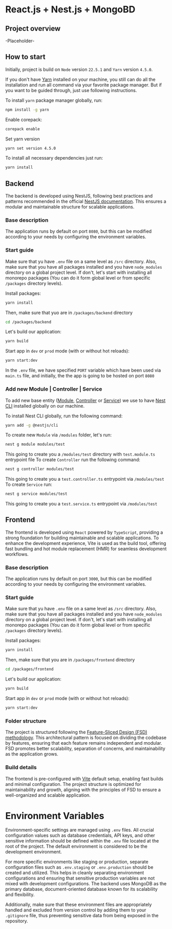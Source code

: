 # React.js + Nest.js + MongoBD

## Project overview
-Placeholder-

## How to start
Initially, project is build on `Node` version `22.5.1` and `Yarn` version `4.5.0`.

If you don't have [Yarn](https://yarnpkg.com) installed on your machine, you still can do all the installation and run all command via your favorite package manager. But if you want to be guided through, just use following instructions.

To install `yarn` package manager globally, run:
```bash
npm install -g yarn
```
Enable corepack:
```bash
corepack enable
```
Set yarn version
```bash
yarn set version 4.5.0
```
To install all necessary dependencies just run:
```bash
yarn install
```

## Backend
The backend is developed using NestJS, following best practices and patterns recommended in the official [NestJS documentation](https://docs.nestjs.com). This ensures a modular and maintainable structure for scalable applications.

### Base description
The application runs by default on port `8080`, but this can be modified according to your needs by configuring the environment variables.

### Start guide
Make sure that yu have `.env` file on a same level as `/src` directory. Also, make sure that you have all packages installed and you have `node_modules` directory on a global project level. If don't, let's start with installing all monorepo packages (You can do it form global level or from specific `/packages` directory levels).

Install packages:
```bash
yarn install
```
Then, make sure that yuo are in `/packages/backend` directory
```bash
cd /packages/backend
```
Let's build our application:
```bash
yarn build
```
Start app in `dev` or `prod` mode (with or without hot reloads):
```bash
yarn start:dev
```
In the `.env` file, we have specified `PORT` variable which have been used via `main.ts` file, and initially, the the app is going to be hosted on port `8080`

### Add new Module | Controller | Service
To add new base entity ([Module](https://docs.nestjs.com/modules), [Controller](https://docs.nestjs.com/controllers) or [Service](https://docs.nestjs.com/providers#services)) we use to have [Nest CLI](https://docs.nestjs.com/cli/overview) installed globally on our machine.

To install Nest CLI globally, run the following command:
```bash
yarn add -g @nestjs/cli
```
To create new `Module` via `/modules` folder, let's run:
```bash
nest g module modules/test
``` 
This going to create you a `/modules/test` directory with `test.module.ts` entrypoint file
To create `Controller` run the following command:
```bash
nest g controller modules/test
```
This going to create you a `test.controller.ts` entrypoint via `/modules/test`
To create `Service` run:
```bash
nest g service modules/test
```
This going to create you a `test.service.ts` entrypoint via `/modules/test`
## Frontend
The frontend is developed using `React` powered by `TypeScript`, providing a strong foundation for building maintainable and scalable applications. To enhance the development experience, Vite is used as the build tool, offering fast bundling and hot module replacement (HMR) for seamless development workflows.

### Base description
The application runs by default on port `3000`, but this can be modified according to your needs by configuring the environment variables.

### Start guide
Make sure that yu have `.env` file on a same level as `/src` directory. Also, make sure that you have all packages installed and you have `node_modules` directory on a global project level. If don't, let's start with installing all monorepo packages (You can do it form global level or from specific `/packages` directory levels).

Install packages:
```bash
yarn install
```
Then, make sure that you are in `/packages/frontend` directory
```bash
cd /packages/frontend
```
Let's build our application:
```bash
yarn build
```
Start app in `dev` or `prod` mode (with or without hot reloads):
```bash
yarn start:dev
```

### Folder structure
The project is structured following the [Feature-Sliced Design (FSD) methodology](https://feature-sliced.design/docs/get-started/overview). This architectural pattern is focused on dividing the codebase by features, ensuring that each feature remains independent and modular. FSD promotes better scalability, separation of concerns, and maintainability as the application grows.

### Build details
The frontend is pre-configured with [Vite](https://vite.dev) default setup, enabling fast builds and minimal configuration. The project structure is optimized for maintainability and growth, aligning with the principles of FSD to ensure a well-organized and scalable application.

# Environment Variables
Environment-specific settings are managed using `.env` files. All crucial configuration values such as database credentials, API keys, and other sensitive information should be defined within the `.env` file located at the root of the project. The default environment is considered to be the development environment.

For more specific environments like staging or production, separate configuration files such as `.env.staging` or `.env.production` should be created and utilized. This helps in cleanly separating environment configurations and ensuring that sensitive production variables are not mixed with development configurations. The backend uses MongoDB as the primary database, document-oriented database known for its scalability and flexibility.

Additionally, make sure that these environment files are appropriately handled and excluded from version control by adding them to your `.gitignore` file, thus preventing sensitive data from being exposed in the repository.
